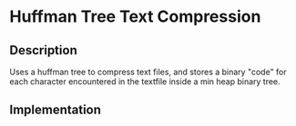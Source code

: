 # Huffman Tree Text Compression

## Description

Uses a huffman tree to compress text files, and stores a binary "code" for each
character encountered in the textfile inside a min heap binary tree.

## Implementation
